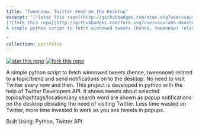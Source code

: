 ```yaml
---
title: "Tweennow: Twitter Feed on the Desktop"
excerpt: "[![star this repo](http://githubbadges.com/star.svg?user=saurabh-deochake&repo=Topik)](https://github.com/saurabh-deochake/live-twitter-notifications)
[![fork this repo](http://githubbadges.com/fork.svg?user=saurabh-deochake&repo=Topik)](https://github.com/saurabh-deochake/live-twitter-notifications/fork) <br/><br/>
A simple python script to fetch winnowed tweets (hence, tweennow) related to a topic/trend and send notifications on to the desktop. No need to visit Twitter every now and then. Less waste of time, more concentration on work! <br/> Built Using: Python, Bootstrap, MariaDB

"
collection: portfolio
---
```


[![star this repo](http://githubbadges.com/star.svg?user=saurabh-deochake&repo=Topik)](https://github.com/saurabh-deochake/live-twitter-notifications)
[![fork this repo](http://githubbadges.com/fork.svg?user=saurabh-deochake&repo=Topik)](https://github.com/saurabh-deochake/live-twitter-notifications/fork)

A simple python script to fetch winnowed tweets (hence, tweennow) related to a topic/trend and send notifications on to the desktop. No need to visit Twitter every now and then. This project is developed in python with the help of Twitter Developers API. It shows tweets about selected topics/hashtags/location/any search word are shown as popup notifications on the desktop obviating the need of visiting Twitter. Less time wasted on Twitter, more time invested in work as you see tweets in popups.

Built Using: Python, Twitter API

